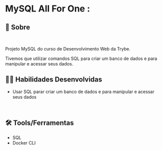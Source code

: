 #  MySQL All For One :

## :page_with_curl: Sobre

<br />
</details>

Projeto MySQL do curso de Desenvolvimento Web da Trybe.

Tivemos que utilizar comandos SQL para criar um banco de dados e para manipular e acessar seus dados.
<br />

## :man_technologist: Habilidades Desenvolvidas

* Usar SQL parar criar um banco de dados e para manipular e acessar seus dados
<br />

## :hammer_and_wrench: Tools/Ferramentas

* SQL
* Docker CLI
